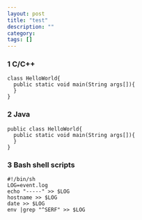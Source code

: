 ```yaml
---
layout: post
title: "test"
description: ""
category: 
tags: []
---
```


### 1 C/C++


	class HelloWorld{
	  public static void main(String args[]){
	  }
	}


### 2 Java


	public class HelloWorld{
	  public static void main(String args[]){
	  }
	}


### 3 Bash shell scripts

	#!/bin/sh
	LOG=event.log
	echo "-----" >> $LOG
	hostname >> $LOG
	date >> $LOG
	env |grep "^SERF" >> $LOG





